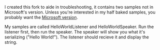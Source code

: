 I created this fork to aide in troubleshooting, it contains two samples not in Microsoft's version.  Unless you're interested in my half baked samples, you probably want the [Microsoft version](https://github.com/Microsoft/cpprestsdk).

My samples are called HelloWorldListener and HelloWorldSpeaker. Run the listener first, then run the speaker.  The speaker will show you what it's serializing ("Hello  World!").  The listener should recieve it and display the string.
